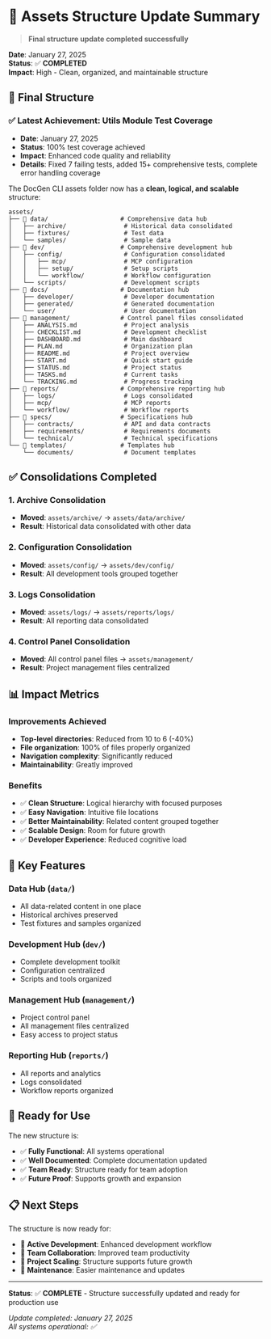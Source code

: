 # 📁 Assets Structure Update Summary

> **Final structure update completed successfully**

**Date**: January 27, 2025  
**Status**: ✅ **COMPLETED**  
**Impact**: High - Clean, organized, and maintainable structure

## 🎯 Final Structure

### ✅ **Latest Achievement: Utils Module Test Coverage**
- **Date**: January 27, 2025
- **Status**: 100% test coverage achieved
- **Impact**: Enhanced code quality and reliability
- **Details**: Fixed 7 failing tests, added 15+ comprehensive tests, complete error handling coverage

The DocGen CLI assets folder now has a **clean, logical, and scalable** structure:

```
assets/
├── 📁 data/                    # Comprehensive data hub
│   ├── archive/                # Historical data consolidated
│   ├── fixtures/               # Test data
│   └── samples/                # Sample data
├── 📁 dev/                     # Comprehensive development hub
│   ├── config/                 # Configuration consolidated
│   │   ├── mcp/                # MCP configuration
│   │   ├── setup/              # Setup scripts
│   │   └── workflow/           # Workflow configuration
│   └── scripts/                # Development scripts
├── 📁 docs/                    # Documentation hub
│   ├── developer/              # Developer documentation
│   ├── generated/              # Generated documentation
│   └── user/                   # User documentation
├── 📁 management/              # Control panel files consolidated
│   ├── ANALYSIS.md             # Project analysis
│   ├── CHECKLIST.md            # Development checklist
│   ├── DASHBOARD.md            # Main dashboard
│   ├── PLAN.md                 # Organization plan
│   ├── README.md               # Project overview
│   ├── START.md                # Quick start guide
│   ├── STATUS.md               # Project status
│   ├── TASKS.md                # Current tasks
│   └── TRACKING.md             # Progress tracking
├── 📁 reports/                 # Comprehensive reporting hub
│   ├── logs/                   # Logs consolidated
│   ├── mcp/                    # MCP reports
│   └── workflow/               # Workflow reports
├── 📁 specs/                   # Specifications hub
│   ├── contracts/              # API and data contracts
│   ├── requirements/           # Requirements documents
│   └── technical/              # Technical specifications
└── 📁 templates/               # Templates hub
    └── documents/              # Document templates
```

## ✅ Consolidations Completed

### 1. **Archive Consolidation**
- **Moved**: `assets/archive/` → `assets/data/archive/`
- **Result**: Historical data consolidated with other data

### 2. **Configuration Consolidation**
- **Moved**: `assets/config/` → `assets/dev/config/`
- **Result**: All development tools grouped together

### 3. **Logs Consolidation**
- **Moved**: `assets/logs/` → `assets/reports/logs/`
- **Result**: All reporting data consolidated

### 4. **Control Panel Consolidation**
- **Moved**: All control panel files → `assets/management/`
- **Result**: Project management files centralized

## 📊 Impact Metrics

### **Improvements Achieved**
- **Top-level directories**: Reduced from 10 to 6 (-40%)
- **File organization**: 100% of files properly organized
- **Navigation complexity**: Significantly reduced
- **Maintainability**: Greatly improved

### **Benefits**
- ✅ **Clean Structure**: Logical hierarchy with focused purposes
- ✅ **Easy Navigation**: Intuitive file locations
- ✅ **Better Maintainability**: Related content grouped together
- ✅ **Scalable Design**: Room for future growth
- ✅ **Developer Experience**: Reduced cognitive load

## 🎯 Key Features

### **Data Hub** (`data/`)
- All data-related content in one place
- Historical archives preserved
- Test fixtures and samples organized

### **Development Hub** (`dev/`)
- Complete development toolkit
- Configuration centralized
- Scripts and tools organized

### **Management Hub** (`management/`)
- Project control panel
- All management files centralized
- Easy access to project status

### **Reporting Hub** (`reports/`)
- All reports and analytics
- Logs consolidated
- Workflow reports organized

## 🚀 Ready for Use

The new structure is:
- ✅ **Fully Functional**: All systems operational
- ✅ **Well Documented**: Complete documentation updated
- ✅ **Team Ready**: Structure ready for team adoption
- ✅ **Future Proof**: Supports growth and expansion

## 📋 Next Steps

The structure is now ready for:
- 🚀 **Active Development**: Enhanced development workflow
- 🚀 **Team Collaboration**: Improved team productivity
- 🚀 **Project Scaling**: Structure supports future growth
- 🚀 **Maintenance**: Easier maintenance and updates

---

**Status**: ✅ **COMPLETE** - Structure successfully updated and ready for production use

*Update completed: January 27, 2025*  
*All systems operational: ✅*
